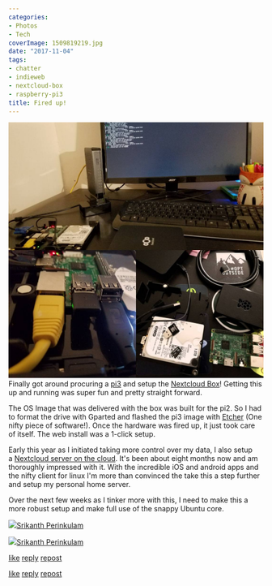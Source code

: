 ```yaml
---
categories:
- Photos
- Tech
coverImage: 1509819219.jpg
date: "2017-11-04"
tags:
- chatter
- indieweb
- nextcloud-box
- raspberry-pi3
title: Fired up!
---
```

![](images/1509819219.jpg)
Finally got around procuring a [pi3](https://www.raspberrypi.org/products/raspberry-pi-3-model-b/) and setup the [Nextcloud Box](https://nextcloud.com/box)! Getting this up and running was super fun and pretty straight forward.

The OS Image that was delivered with the box was built for the pi2. So I had to format the drive with Gparted and flashed the pi3 image with [Etcher](https://etcher.io/) (One nifty piece of software!). Once the hardware was fired up, it just took care of itself. The web install was a 1-click setup.

Early this year as I initiated taking more control over my data, I also setup a [Nextcloud server on the cloud](https://meandsri.ddns.net). It's been about eight months now and am thoroughly impressed with it. With the incredible iOS and android apps and the nifty client for linux I'm more than convinced the take this a step further and setup my personal home server.

Over the next few weeks as I tinker more with this, I need to make this a more robust setup and make full use of the snappy Ubuntu core.

![](images/cropped-cropped-SP01-550afdebv1_site_icon.png)[Srikanth Perinkulam](https://srikanthperinkulam.com)

![](images/cropped-cropped-SP01-550afdebv1_site_icon.png)[Srikanth Perinkulam](https://srikanthperinkulam.com)

[like](https://twitter.com/intent/favorite?tweet_id=926942668512428032) [reply](https://twitter.com/intent/tweet?tweet_id=926942668512428032) [repost](https://twitter.com/intent/retweet?tweet_id=926942668512428032)

[like](https://twitter.com/intent/favorite?tweet_id=926942668512428032) [reply](https://twitter.com/intent/tweet?tweet_id=926942668512428032) [repost](https://twitter.com/intent/retweet?tweet_id=926942668512428032)
